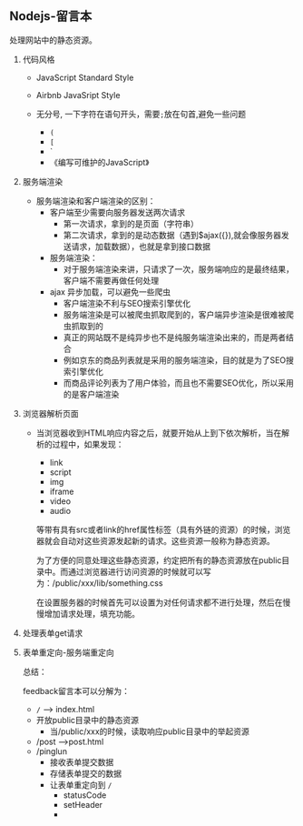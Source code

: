 ## Nodejs-留言本

处理网站中的静态资源。

1. 代码风格

   - JavaScript Standard Style

   - Airbnb JavaSript Style

   - 无分号, 一下字符在语句开头，需要`;`放在句首,避免一些问题
     - `(`
     - `[`
     - `
     - 《编写可维护的JavaScript》

2. 服务端渲染

   - 服务端渲染和客户端渲染的区别：
     - 客户端至少需要向服务器发送两次请求
       - 第一次请求，拿到的是页面（字符串）
       - 第二次请求，拿到的是动态数据（遇到$ajax({}),就会像服务器发送请求，加载数据），也就是拿到接口数据
     - 服务端渲染：
       - 对于服务端渲染来讲，只请求了一次，服务端响应的是最终结果，客户端不需要再做任何处理
     - ajax 异步加载，可以避免一些爬虫
       - 客户端渲染不利与SEO搜索引擎优化
       - 服务端渲染是可以被爬虫抓取爬到的，客户端异步渲染是很难被爬虫抓取到的
       - 真正的网站既不是纯异步也不是纯服务端渲染出来的，而是两者结合
       - 例如京东的商品列表就是采用的服务端渲染，目的就是为了SEO搜索引擎优化
       - 而商品评论列表为了用户体验，而且也不需要SEO优化，所以采用的是客户端渲染
   
3. 浏览器解析页面

   - 当浏览器收到HTML响应内容之后，就要开始从上到下依次解析，当在解析的过程中，如果发现：

     - link
     - script
     - img
     - iframe
     - video
     - audio

     等带有具有src或者link的href属性标签（具有外链的资源）的时候，浏览器就会自动对这些资源发起新的请求。这些资源一般称为静态资源。

     为了方便的同意处理这些静态资源，约定把所有的静态资源放在public目录中。而通过浏览器进行访问资源的时候就可以写为：/public/xxx/lib/something.css

     在设置服务器的时候首先可以设置为对任何请求都不进行处理，然后在慢慢增加请求处理，填充功能。
   
   
   
4. 处理表单get请求

5. 表单重定向-服务端重定向

   总结：

   feedback留言本可以分解为：

   - `/` --> index.html
   - 开放public目录中的静态资源
     - 当/public/xxx的时候，读取响应public目录中的举起资源
   - /post -->post.html
   - /pinglun 
     - 接收表单提交数据
     -  存储表单提交的数据
     - 让表单重定向到 `/`
       - statusCode
       - setHeader
       - 